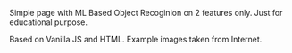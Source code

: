 Simple page with ML Based Object Recoginion on 2 features only.
Just for educational purpose.

Based on Vanilla JS and HTML.
Example images taken from Internet.
